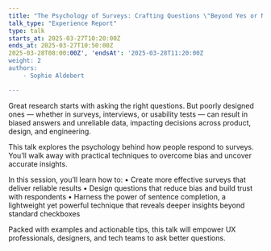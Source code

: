 ```yaml
---
title: "The Psychology of Surveys: Crafting Questions \"Beyond Yes or No\""
talk_type: "Experience Report"
type: talk
starts_at: 2025-03-27T10:20:00Z
ends_at: 2025-03-27T10:50:00Z
2025-03-28T08:00:00Z', 'endsAt': '2025-03-28T11:20:00Z
weight: 2
authors:
    - Sophie Aldebert

---
```

Great research starts with asking the right questions. But poorly designed ones — whether in surveys, interviews, or usability tests — can result in biased answers and unreliable data, impacting decisions across product, design, and engineering.

This talk explores the psychology behind how people respond to surveys. You’ll walk away with practical techniques to overcome bias and uncover accurate insights.

In this session, you’ll learn how to:
•  Create more effective surveys that deliver reliable results
• Design questions that reduce bias and build trust with respondents 
• Harness the power of sentence completion, a lightweight yet powerful technique that reveals deeper insights beyond standard checkboxes

Packed with examples and actionable tips, this talk will empower UX professionals, designers, and tech teams to ask better questions. 
